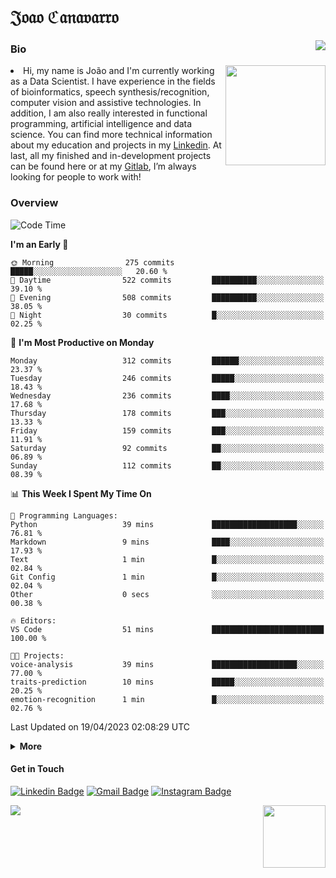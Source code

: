 <h1 align="start">𝔍𝔬𝔞𝔬 ℭ𝔞𝔫𝔞𝔳𝔞𝔯𝔯𝔬</h1>
<img src="https://komarev.com/ghpvc/?username=jvcanavarro" align="right">


### Bio 
<img src="./aot.gif" align="right" height="160">
<li>
Hi, my name is João and I'm currently working as a Data Scientist. I have experience in the fields of bioinformatics, speech synthesis/recognition, computer vision and assistive technologies. In addition, I am also really interested in functional programming, artificial intelligence and data science. You can find more technical information about my education and projects in my <a href="https://www.linkedin.com/in/jvcanavarro/">Linkedin</a>. At last, all my finished and in-development projects can be found here or at my <a href="https://gitlab.com/jvcanavarro">Gitlab</a>, I’m always looking for people to work with!
</li>

### Overview


<!--START_SECTION:waka-->
![Code Time](http://img.shields.io/badge/Code%20Time-764%20hrs%2029%20mins-blue)

**I'm an Early 🐤** 

```text
🌞 Morning                275 commits         █████░░░░░░░░░░░░░░░░░░░░   20.60 % 
🌆 Daytime                522 commits         ██████████░░░░░░░░░░░░░░░   39.10 % 
🌃 Evening                508 commits         ██████████░░░░░░░░░░░░░░░   38.05 % 
🌙 Night                  30 commits          █░░░░░░░░░░░░░░░░░░░░░░░░   02.25 % 
```
📅 **I'm Most Productive on Monday** 

```text
Monday                   312 commits         ██████░░░░░░░░░░░░░░░░░░░   23.37 % 
Tuesday                  246 commits         █████░░░░░░░░░░░░░░░░░░░░   18.43 % 
Wednesday                236 commits         ████░░░░░░░░░░░░░░░░░░░░░   17.68 % 
Thursday                 178 commits         ███░░░░░░░░░░░░░░░░░░░░░░   13.33 % 
Friday                   159 commits         ███░░░░░░░░░░░░░░░░░░░░░░   11.91 % 
Saturday                 92 commits          ██░░░░░░░░░░░░░░░░░░░░░░░   06.89 % 
Sunday                   112 commits         ██░░░░░░░░░░░░░░░░░░░░░░░   08.39 % 
```


📊 **This Week I Spent My Time On** 

```text
💬 Programming Languages: 
Python                   39 mins             ███████████████████░░░░░░   76.81 % 
Markdown                 9 mins              ████░░░░░░░░░░░░░░░░░░░░░   17.93 % 
Text                     1 min               █░░░░░░░░░░░░░░░░░░░░░░░░   02.84 % 
Git Config               1 min               █░░░░░░░░░░░░░░░░░░░░░░░░   02.04 % 
Other                    0 secs              ░░░░░░░░░░░░░░░░░░░░░░░░░   00.38 % 

🔥 Editors: 
VS Code                  51 mins             █████████████████████████   100.00 % 

🐱‍💻 Projects: 
voice-analysis           39 mins             ███████████████████░░░░░░   77.00 % 
traits-prediction        10 mins             █████░░░░░░░░░░░░░░░░░░░░   20.25 % 
emotion-recognition      1 min               █░░░░░░░░░░░░░░░░░░░░░░░░   02.76 % 
```


 Last Updated on 19/04/2023 02:08:29 UTC
<!--END_SECTION:waka-->

<details>
  <summary><b>More</b></summary>
<p align="center">
<img align="center" src="https://github-readme-stats.vercel.app/api?username=jvcanavarro&show_icons=true&line_height=21&theme=default&hide_border=true" alt="Cana's Github Stats" />
<img align="center" src="https://github-readme-stats.vercel.app/api/top-langs/?username=jvcanavarro&theme=default&line_height=27&layout=compact&hide_border=true&hide=PostScript,PHP,HTML,Jupyter%20Notebook,Lua&langs_count=10" />
</p>
</details>

#### Get in Touch
[![Linkedin Badge](https://img.shields.io/badge/-LinkedIn-0e76a8?style=flat&logo=Linkedin&logoColor=white&link=https://www.linkedin.com/in/jvcanavarro/)](https://www.linkedin.com/in/jvcanavarro)
[![Gmail Badge](https://img.shields.io/badge/-Gmail-d14836?style=flat&logo=Gmail&logoColor=white&link=mailto:jvcanavarro@gmail.com)](mailto:jvcanavarro@gmail.com)
[![Instagram Badge](https://img.shields.io/badge/-Instagram-ff69b4?style=flat&logo=Instagram&logoColor=white&link=https://instagram.com/jlim_slam/)](https://instagram.com/jvcanavarro)

<!--[![Spotify Badge](https://img.shields.io/badge/-Spotify-success?style=flat&logo=Spotify&logoColor=white&link=https://open.spotify.com/user/jvcanavarro)](https://open.spotify.com/user/jvcanavarro)
[![Telegram Badge](https://img.shields.io/badge/-Telegram-0088cc?style=flat&logo=Telegram&logoColor=white)](https://t.me/jvcanavarro)
[![Steam Badge](https://img.shields.io/badge/-Steam-lightgrey?style=flat&logo=Steam&logoColor=white&link=https://steamcommunity.com/id/octjinn/)](https://steamcommunity.com/id/octjinn/)-->


<p>
  <a href="https://count.getloli.com/"><img src="https://count.getloli.com/get/@index?theme=rule34"></a>
  <img src="https://data.whicdn.com/images/188174384/original.gif" align="right" height = "100">
</p>
